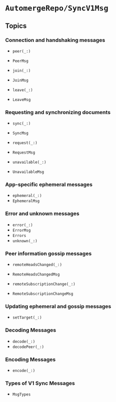 # ``AutomergeRepo/SyncV1Msg``

## Topics

### Connection and handshaking messages

- ``peer(_:)``
- ``PeerMsg``

- ``join(_:)``
- ``JoinMsg``

- ``leave(_:)``
- ``LeaveMsg``

### Requesting and synchronizing documents

- ``sync(_:)``
- ``SyncMsg``

- ``request(_:)``
- ``RequestMsg``

- ``unavailable(_:)``
- ``UnavailableMsg``

### App-specific ephemeral messages

- ``ephemeral(_:)``
- ``EphemeralMsg``

### Error and unknown messages

- ``error(_:)``
- ``ErrorMsg``
- ``Errors``
- ``unknown(_:)``

### Peer information gossip messages

- ``remoteHeadsChanged(_:)``
- ``RemoteHeadsChangedMsg``

- ``remoteSubscriptionChange(_:)``
- ``RemoteSubscriptionChangeMsg``

### Updating ephemeral and gossip messages

- ``setTarget(_:)``

### Decoding Messages

- ``decode(_:)``
- ``decodePeer(_:)``

### Encoding Messages

- ``encode(_:)``

### Types of V1 Sync Messages

- ``MsgTypes``
